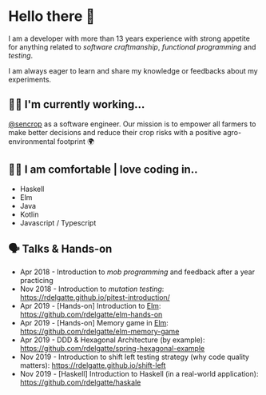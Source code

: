 # Hello there 👋

I am a developer with more than 13 years experience with strong appetite for anything related to *software craftmanship*, *functional programming* and *testing*.

I am always eager to learn and share my knowledge or feedbacks about my experiments.

## 🧑‍💼 I'm currently working...

[@sencrop](https://github.com/sencrop) as a software engineer. Our mission is to empower all farmers to make better decisions and reduce their crop risks with a positive agro-environmental footprint 🌍

## 👨‍💻 I am comfortable | love coding in..

* Haskell
* Elm
* Java
* Kotlin
* Javascript / Typescript

## 🗣 Talks & Hands-on

- Apr 2018 - Introduction to _mob programming_ and feedback after a year practicing
- Nov 2018 - Introduction to _mutation testing_: https://rdelgatte.github.io/pitest-introduction/
- Apr 2019 - [Hands-on] Introduction to [Elm](https://elm-lang.org/): https://github.com/rdelgatte/elm-hands-on
- Apr 2019 - [Hands-on] Memory game in [Elm](https://elm-lang.org/): https://github.com/rdelgatte/elm-memory-game
- Apr 2019 - DDD & Hexagonal Architecture (by example): https://github.com/rdelgatte/spring-hexagonal-example
- Nov 2019 - Introduction to shift left testing strategy (why code quality matters): https://rdelgatte.github.io/shift-left
- Nov 2019 - [Haskell] Introduction to Haskell (in a real-world application): https://github.com/rdelgatte/haskale
